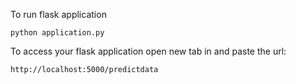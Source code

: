 
To run flask application 

```
python application.py
```


To access your flask application open new tab in and paste the url:
```
http://localhost:5000/predictdata
```
